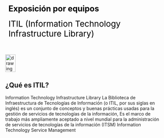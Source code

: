 <div style="display: table;">
    <div style="width: 75%;float: left;margin: auto;padding: 50px 0px 50px 10px; float: left;">
        <span style="color: black;font-size: 25px;font-weight: bold;">Exposición por equipos</span></br></br>
        <span style="color: black;font-size: 26px;">ITIL (Information Technology Infrastructure Library)</span>
    </div>
    <img src="http://syvalue.com/wp-content/uploads/2019/12/itil-ver3-lrg.png" alt="drawing" width="200" style="width: 25%;"/>
</div>

## ¿Qué es ITIL?

Information Technology Infrastructure Library
La Biblioteca de Infraestructura de Tecnologías de Información (o ITIL, por sus siglas en inglés) es un conjunto de conceptos y buenas prácticas usadas para la gestión de servicios de tecnologías de la información,
Es el marco de trabajo más ampliamente aceptado a nivel mundial para la administración de servicios de tecnologías de la información (ITSM) Information Technology Service Management
